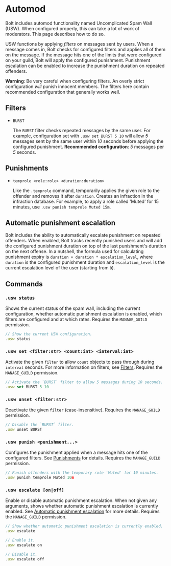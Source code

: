 # Automod
Bolt includes automod functionality named Uncomplicated Spam Wall (USW).
When configured properly, this can take a lot of work of moderators. This page describes how to do so.

USW functions by applying *filters* on messages sent by users.
When a message comes in, Bolt checks for configured filters and applies all of them on the message.
If the message hits one of the limits that were configured on your guild, Bolt will apply the configured punishment.
Punishment escalation can be enabled to increase the punishment duration on repeated offenders.

**Warning**: Be very careful when configuring filters.
An overly strict configuration *will* punish innocent members.
The filters here contain recommended configuration that generally works well.


## Filters
- `BURST`

  The `BURST` filter checks repeated messages by the same user.
  For example, configuration set with `.usw set BURST 5 10` will allow
  *5* messages sent by the same user within *10* seconds before applying
  the configured punishment. **Recommended configuration**: *5* messages per *5* seconds.


## Punishments
- `temprole <role:role> <duration:duration>`

  Like the `.temprole` command, temporarily applies the given role to the offender
  and removes it after `duration`. Creates an infraction in the infraction database.
  For example, to apply a role called 'Muted' for 15 minutes, use `.usw punish temprole Muted 15m`.


## Automatic punishment escalation
Bolt includes the ability to automatically escalate punishment on repeated offenders.
When enabled, Bolt tracks recently punished users and will add the configured punishment duration
on top of the last punishment's duration on the next offense. In a nutshell, the formula used
for calculating punishment expiry is `duration + duration * escalation_level`, where `duration`
is the configured punishment duration and `escalation_level` is the current escalation level
of the user (starting from `0`).


## Commands
### `.usw status`
Shows the current status of the spam wall, including the current configuration,
whether automatic punishment escalation is enabled,
which filters are configured and at which rates.
Requires the `MANAGE_GUILD` permission.
```js
// Show the current USW configuration.
.usw status
```


### `.usw set <filter:str> <count:int> <interval:int>`
Activate the given `filter` to allow `count` objects to pass through during `interval` seconds.
For more information on filters, see [Filters](#filters).
Requires the `MANAGE_GUILD` permission.
```js
// Activate the `BURST` filter to allow 5 messages during 10 seconds.
.usw set BURST 5 10
```


### `.usw unset <filter:str>`
Deactivate the given `filter` (case-insensitive).
Requires the `MANAGE_GUILD` permission.
```js
// Disable the `BURST` filter.
.usw unset BURST
```


### `.usw punish <punishment...>`
Configures the punishment applied when a message hits one of the configured filters.
See [Punishments](#punishments) for details.
Requires the `MANAGE_GUILD` permission.
```js
// Punish offenders with the temporary role 'Muted' for 10 minutes.
.usw punish temprole Muted 10m
```


### `.usw escalate [on|off]`
Enable or disable automatic punishment escalation.
When not given any arguments, shows whether automatic punishment escalation is currently enabled.
See [Automatic punishment escalation](#automatic-punishment-escalation) for more details.
Requires the `MANAGE_GUILD` permission.
```js
// Show whether automatic punishment escalation is currently enabled.
.usw escalate

// Enable it.
.usw escalate on

// Disable it.
.usw escalate off
```
